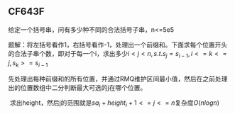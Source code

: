 ## CF643F

给定一个括号串，问有多少种不同的合法括号子串，n<=5e5

题解：将左括号看作1，右括号看作-1，处理出一个前缀和。下面求每个位置开头的合法子串个数，即对于每一个i，求出多少$i<j<n,s.t. s_j=s_{i-1},i<=k<=j,s_k>=s_{i-1}$

​	先处理出每种前缀和的所有位置，并通过RMQ维护区间最小值，然后在之前处理出的位置数组中二分判断最大可选的j在哪个位置。

​	求出height，然后j的范围就是$sa_i + height_i + 1 <= j<=n$
​	复杂度$O(nlogn)$